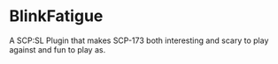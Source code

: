# BlinkFatigue
A SCP:SL Plugin that makes SCP-173 both interesting and scary to play against and fun to play as.
